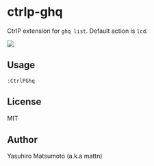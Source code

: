 # ctrlp-ghq

CtrlP extension for `ghq list`. Default action is `lcd`.

![](http://go-gyazo.appspot.com/ceb199372928d194.png)

## Usage

```
:CtrlPGhq
```

## License

MIT

## Author

Yasuhiro Matsumoto (a.k.a mattn)
